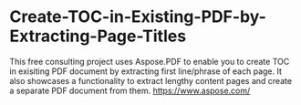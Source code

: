 # Create-TOC-in-Existing-PDF-by-Extracting-Page-Titles
This free consulting project uses Aspose.PDF to enable you to create TOC in exisiting PDF document by extracting first line/phrase of each page. It also showcases a functionality to extract lengthy content pages and create a separate PDF document from them. https://www.aspose.com/
